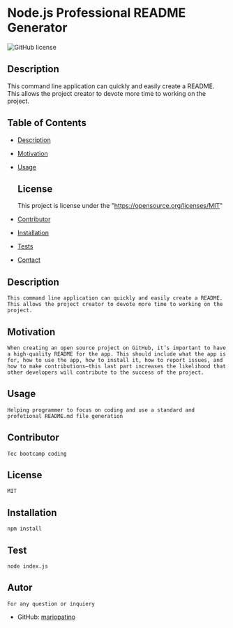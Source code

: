 # **Node.js Professional README Generator**

![GitHub license](https://img.shields.io/badge/license-MIT-blue.svg)
## Description
This command line application can quickly and easily create a README. This allows the project creator to devote more time to working on the project.

   
## Table of Contents
* [Description](#description)
* [Motivation](#motivation)
* [Usage](#usage)
  
    ## License 
    This project is license under the "https://opensource.org/licenses/MIT"
* [Contributor](#contributor)
* [Installation](#installation)
* [Tests](#tests)
* [Contact](#contact)


## Description
    This command line application can quickly and easily create a README. This allows the project creator to devote more time to working on the project.

## Motivation
    When creating an open source project on GitHub, it’s important to have a high-quality README for the app. This should include what the app is for, how to use the app, how to install it, how to report issues, and how to make contributions—this last part increases the likelihood that other developers will contribute to the success of the project.

## Usage
    Helping programmer to focus on coding and use a standard and profetional README.md file generation

## Contributor
    Tec bootcamp coding

## License
    MIT

## Installation
    npm install

## Test
    node index.js

## Autor
    For any question or inquiery
* GitHub: [mariopatino](https://github.com/mariopatino)

    
